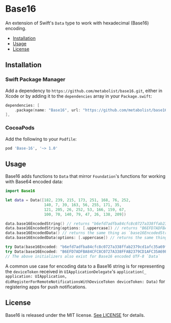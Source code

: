 # Base16

An extension of Swift's `Data` type to work with hexadecimal (Base16) encoding.

- [Installation](#installation)
- [Usage](#usage)
- [License](#license)

## Installation

### Swift Package Manager

Add a dependency to `https://github.com/metabolist/base16.git`, either in Xcode or by adding it to the `dependencies` array in your `Package.swift`:

```swift
dependencies: [
    .package(name: "Base16", url: "https://github.com/metabolist/base16.git", .upToNextMajor(from: "1.0.0"))
],
```

### CocoaPods

Add the following to your `Podfile`:

```ruby
pod 'Base-16', '~> 1.0'
```

## Usage

Base16 adds functions to `Data` that mirror `Foundation`'s functions for working with Base64 encoded data:

```swift
import Base16

let data = Data([182, 239, 215, 173, 251, 168, 76, 252,
                 140, 7, 39, 163, 56, 255, 171, 35,
                 121, 205, 26, 252, 53, 166, 159, 67,
                 100, 70, 140, 79, 47, 26, 138, 209])

data.base16EncodedString() // returns "b6efd7adfba84cfc8c0727a338ffab2379cd1afc35a69f4364468c4f2f1a8ad1"
data.base16EncodedString(options: [.uppercase]) // returns "B6EFD7ADFBA84CFC8C0727A338FFAB2379CD1AFC35A69F4364468C4F2F1A8AD1"
data.base16EncodedData() // returns the same thing as `base16EncodedString()` as UTF-8 data
data.base16EncodedData(options: [.uppercase]) // returns the same thing as `base16EncodedString(options: [.uppercase])` as UTF-8 data

try Data(base16Encoded: "b6efd7adfba84cfc8c0727a338ffab2379cd1afc35a69f4364468c4f2f1a8ad1") // equivalent to `data` variable above
try Data(base16Encoded: "B6EFD7ADFBA84CFC8C0727A338FFAB2379CD1AFC35A69F4364468C4F2F1A8AD1") // equivalent to `data` variable above
// The above initializers also exist for Base16 encoded UTF-8 `Data`
```

A common use case for encoding data to a Base16 string is for representing the `deviceToken` received in `UIApplicationDelegate`'s `application(_ application: UIApplication, didRegisterForRemoteNotificationsWithDeviceToken deviceToken: Data)` for registering apps for push notifications.

## License

Base16 is released under the MIT license. [See LICENSE](https://github.com/metabolist/base16/blob/main/LICENSE) for details.
